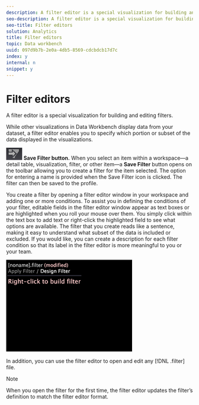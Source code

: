 ```yaml
---
description: A filter editor is a special visualization for building and editing filters.
seo-description: A filter editor is a special visualization for building and editing filters.
seo-title: Filter editors
solution: Analytics
title: Filter editors
topic: Data workbench
uuid: 097d9b7b-2e0a-4db5-8569-cdcbdcb17d7c
index: y
internal: n
snippet: y
---
```


# Filter editors

A filter editor is a special visualization for building and editing filters.

While other visualizations in Data Workbench display data from your dataset, a filter editor enables you to specify which portion or subset of the data displayed in the visualizations.

![](assets/filter_edit_toolbar.png) **Save Filter button.** When you select an item within a workspace—a detail table, visualization, filter, or other item—a **Save Filter** button opens on the toolbar allowing you to create a filter for the item selected. The option for entering a name is provided when the Save Filter icon is clicked. The filter can then be saved to the profile.

You create a filter by opening a filter editor window in your workspace and adding one or more conditions. To assist you in defining the conditions of your filter, editable fields in the filter editor window appear as text boxes or are highlighted when you roll your mouse over them. You simply click within the text box to add text or right-click the highlighted field to see what options are available. The filter that you create reads like a sentence, making it easy to understand what subset of the data is included or excluded. If you would like, you can create a description for each filter condition so that its label in the filter editor is more meaningful to you or your team.

![](assets/vis_FilterEditor_Blank.png)

In addition, you can use the filter editor to open and edit any [!DNL .filter] file.

>[!NOTE]
>
>When you open the filter for the first time, the filter editor updates the filter’s definition to match the filter editor format.

